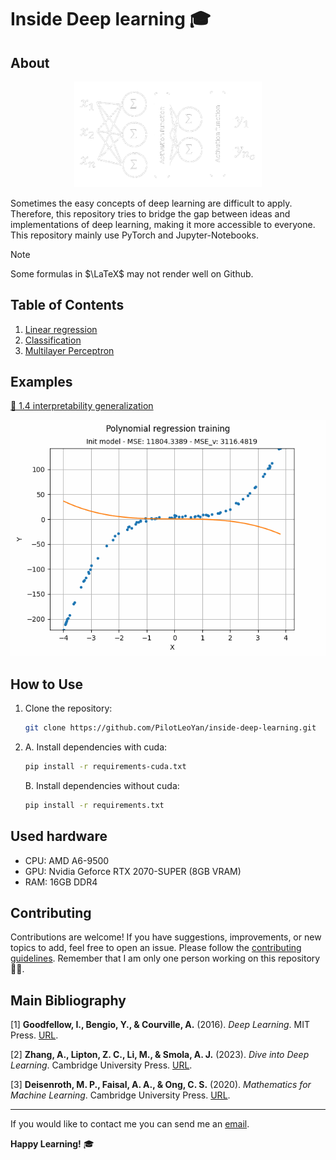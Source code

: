 # Inside Deep learning 🎓

## About

<p align="center">
  <img src="https://github.com/PilotLeoYan/inside-deep-learning/blob/main/images/mlp-2.png?raw=true" alt="MLP image" width=300/>
</p>

Sometimes the easy concepts of deep learning are difficult to apply. Therefore, this repository tries to bridge the gap between ideas and implementations of deep learning, making it more accessible to everyone. This repository mainly use PyTorch and Jupyter-Notebooks.

> [!NOTE]
> Some formulas in $\LaTeX$ may not render well on Github.

## Table of Contents

1. [Linear regression](1-linear-regression)
2. [Classification](2-classification)
3. [Multilayer Perceptron](3-multilayer-perceptron)
  
## Examples
[📓 1.4 interpretability generalization](1-linear-regression/1-4-interpretability-generalization.ipynb)
<p align="center">
    <img src="https://github.com/PilotLeoYan/inside-deep-learning/blob/main/images/ridge-regression-training.gif" width="520"\>
</p>

## How to Use

1. Clone the repository:
   ```bash
   git clone https://github.com/PilotLeoYan/inside-deep-learning.git
   ```
2.
   A. Install dependencies with cuda:
   ```bash
   pip install -r requirements-cuda.txt
   ```
   B. Install dependencies without cuda:
   ```bash
   pip install -r requirements.txt
   ```

## Used hardware

* CPU: AMD A6-9500
* GPU: Nvidia Geforce RTX 2070-SUPER (8GB VRAM)
* RAM: 16GB DDR4

## Contributing

Contributions are welcome! If you have suggestions, improvements, or new topics to add, feel free to open an issue. Please follow the [contributing guidelines](CONTRIBUTING.md).
Remember that I am only one person working on this repository 🐱‍👤.

## Main Bibliography
<a id="1">[1]</a> 
**Goodfellow, I., Bengio, Y., & Courville, A.** (2016). *Deep Learning*. MIT Press. [URL](http://www.deeplearningbook.org).

<a id="2">[2]</a> 
**Zhang, A., Lipton, Z. C., Li, M., & Smola, A. J.** (2023). *Dive into Deep Learning*. Cambridge University Press. [URL](https://D2L.ai).

<a id="3">[3]</a> 
**Deisenroth, M. P., Faisal, A. A., & Ong, C. S.** (2020). *Mathematics for Machine Learning*. Cambridge University Press. [URL](https://mml-book.github.io/).

---
If you would like to contact me you can send me an [email](mailto:leofabyano@gmail.com).

**Happy Learning!** 🎓
